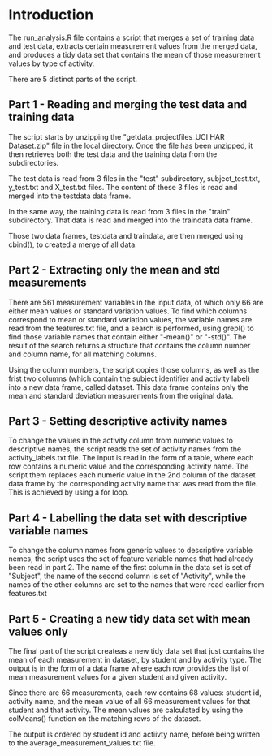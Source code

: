 
# Introduction

The run_analysis.R file contains a script that merges a set of training data and test data, extracts certain measurement values from the merged data, and produces a tidy data set that contains the mean of those measurement values by type of activity.

There are 5 distinct parts of the script.

## Part 1 - Reading and merging the test data and training data

The script starts by unzipping the "getdata_projectfiles_UCI HAR Dataset.zip" file in the local directory. Once the file has been unzipped, it then retrieves both the test data and the training data from the subdirectories. 

The test data is read from 3 files in the "test" subdirectory, subject_test.txt, y_test.txt and X_test.txt files. The content of these 3 files is read and merged into the testdata data frame.


In the same way, the training data is read from 3 files in the "train" subdirectory. That data is read and merged into the traindata data frame.

Those two data frames, testdata and traindata, are then merged using cbind(), to created a merge of all data.

## Part 2 - Extracting only the mean and std measurements
There are 561 measurement variables in the input data, of which only 66 are either mean values or standard variation values. To find which columns correspond to mean or standard variation values, the variable names are read from the features.txt file, and a search is performed, using grepl() to find those variable names that contain either "-mean()" or "-std()". The result of the search returns a structure that contains the column number and column name, for all matching columns.

Using the column numbers, the script copies those columns, as well as the frist two columns (which contain the subject identifier and activity label) into a new data frame, called dataset. This data frame contains only the mean and standard deviation measurements from the original data.

## Part 3 - Setting descriptive activity names
To change the values in the activity column from numeric values to descriptive names, the script reads the set of activity names from the activity_labels.txt file. The input is read in the form of a table, where each row contains a numeric value and the corresponding activity name. The script them replaces each numeric value in the 2nd column of the dataset data frame by the corresponding activity name that was read from the file. This is achieved by using a for loop.

## Part 4 - Labelling the data set with descriptive variable names
To change the column names from generic values to descriptive variable nemes, the script uses the set of feature variable names that had already been read in part 2. The name of the first column in the data set is set of "Subject", the name of the second column is set of "Activity", while the names of the other columns are set to the names that were read earlier from features.txt

## Part 5 - Creating a new tidy data set with mean values only
The final part of the script createas a new tidy data set that just contains the mean of each measurement in dataset, by student and by activity type. The output is in the form of a data frame where each row provides the list of mean measurement values for a given student and given activity. 

Since there are 66 measurements, each row contains 68 values: student id, activity name, and the mean value of all 66 measurement values for that student and that activity. The mean values are calculated by using the colMeans() function on the matching rows of the dataset.

The output is ordered by student id and actiivty name, before being written to the average_measurement_values.txt file.

